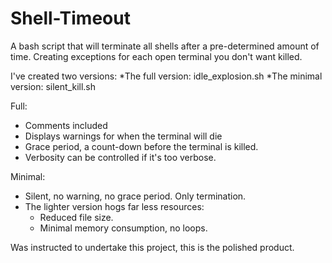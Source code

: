 # Shell-Timeout
A bash script that will terminate all shells after a pre-determined amount of time. 
Creating exceptions for each open terminal you don't want killed.

I've created two versions:
*The full version: idle_explosion.sh
*The minimal version: silent_kill.sh

Full:
- Comments included
- Displays warnings for when the terminal will die
- Grace period, a count-down before the terminal is killed.
- Verbosity can be controlled if it's too verbose.

Minimal:
- Silent, no warning, no grace period. Only termination.
- The lighter version hogs far less resources:  
    - Reduced file size.
    - Minimal memory consumption, no loops.


Was instructed to undertake this project, this is the polished product. 
